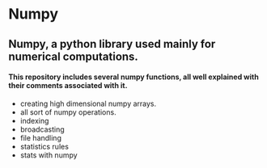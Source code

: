 # Numpy
## Numpy, a python library used mainly for numerical computations.

#### This repository includes several numpy functions, all well explained with their comments associated with it. 

- creating high dimensional numpy arrays.
- all sort of numpy operations. 
- indexing
- broadcasting
- file handling
- statistics rules
- stats with numpy
